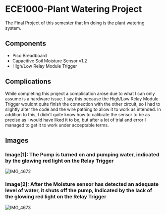 # ECE1000-Plant Watering Project
The Final Project of this semester that Im doing is the plant watering system. 

## Components
* Pico Breadboard
* Capacitive Soil Moisture Sensor v1.2
* High/Low Relay Module Trigger

## Complications
While completing this project a complication arose due to what I can only assume is a hardware issue.
I say this because the High/Low Relay Module Trigger wouldnt quite finish the connection with the other circuit, so I had to slightly alter the code and the wire pathing to allow it to work as intended.
In addition to this, I didn't quite know how to calibrate the sensor to be as precise as I would have liked it to be, but after a lot of trial and error I managed to get it to work under acceptable terms.

## Images
### Image[1]: The Pump is turned on and pumping water, indicated by the glowing red light on the Relay Trigger
![IMG_4672](https://github.com/user-attachments/assets/a9aea907-9347-4b6d-8c0a-403328d80563)
### Image[2]: After the Moisture sensor has detected an adequate level of water, it shuts off the pump, Indicated by the lack of the glowing red light on the Relay Trigger
![IMG_4673](https://github.com/user-attachments/assets/88d3561f-736f-42fe-9a61-577cbfd8b228)
